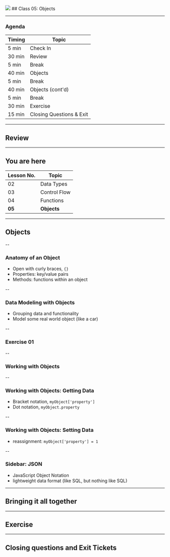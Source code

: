 

<img src="https://ga-core.s3.amazonaws.com/production/uploads/program/default_image/5225/JS-logo-official.png" style="max-width: 100px; border: none; box-shadow: none" />
## Class 05: Objects

---
### Agenda
| Timing | Topic                                    |
| ------ | ---------------------------------------- |
| 5  min | Check In                                 |
| 30 min | Review                                   |
| 5  min | Break                                    |
| 40 min | Objects                                  |
| 5  min | Break                                    |
| 40 min | Objects (cont'd)                         |
| 5  min | Break                                    |
| 30 min | Exercise                                 |
| 15 min | Closing Questions & Exit                 |

---
## Review

---
## You are here

| Lesson No. | Topic             |
| ---------- | -------           |
|     02     |   Data Types      |
|     03     |   Control Flow    |
|     04     |   Functions       |
|   **05**   | **Objects**       |

---
## Objects

--
### Anatomy of an Object
- Open with curly braces, `{}`
- Properties: key/value pairs
- Methods: functions within an object

--
### Data Modeling with Objects
- Grouping data and functionality
- Model some real world object (like a car)

--
### Exercise 01

--
### Working with Objects

--
### Working with Objects: Getting Data
- Bracket notation, `myObject['property']`
- Dot notation, `myObject.property`

--
### Working with Objects: Setting Data
- reassignment: `myObject['property'] = 1`

--
### Sidebar: JSON
- JavaScript Object Notation
- lightweight data format (like SQL, but nothing like SQL)

---
## Bringing it all together

---
## Exercise

---
## Closing questions and Exit Tickets
